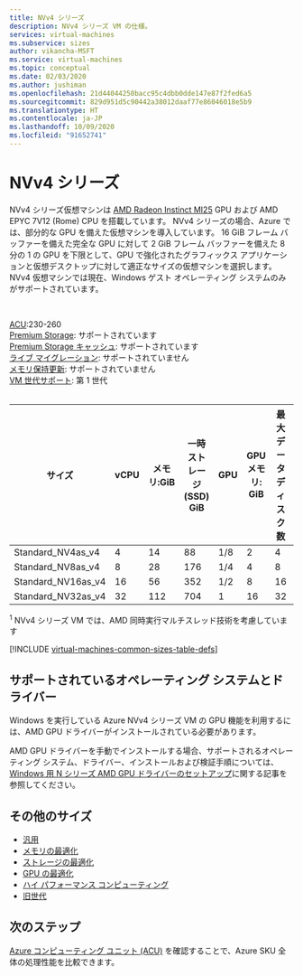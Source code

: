 ```yaml
---
title: NVv4 シリーズ
description: NVv4 シリーズ VM の仕様。
services: virtual-machines
ms.subservice: sizes
author: vikancha-MSFT
ms.service: virtual-machines
ms.topic: conceptual
ms.date: 02/03/2020
ms.author: jushiman
ms.openlocfilehash: 21d44044250bacc95c4dbb0dde147e87f2fed6a5
ms.sourcegitcommit: 829d951d5c90442a38012daaf77e86046018e5b9
ms.translationtype: HT
ms.contentlocale: ja-JP
ms.lasthandoff: 10/09/2020
ms.locfileid: "91652741"
---
```

# <a name="nvv4-series"></a>NVv4 シリーズ 

NVv4 シリーズ仮想マシンは [AMD Radeon Instinct MI25](https://www.amd.com/en/products/professional-graphics/instinct-mi25) GPU および AMD EPYC 7V12 (Rome) CPU を搭載しています。 NVv4 シリーズの場合、Azure では、部分的な GPU を備えた仮想マシンを導入しています。 16 GiB フレーム バッファーを備えた完全な GPU に対して 2 GiB フレーム バッファーを備えた 8 分の 1 の GPU を下限として、GPU で強化されたグラフィックス アプリケーションと仮想デスクトップに対して適正なサイズの仮想マシンを選択します。 NVv4 仮想マシンでは現在、Windows ゲスト オペレーティング システムのみがサポートされています。

<br>

[ACU](acu.md):230-260<br>
[Premium Storage](premium-storage-performance.md): サポートされています<br>
[Premium Storage キャッシュ](premium-storage-performance.md): サポートされています<br>
[ライブ マイグレーション](maintenance-and-updates.md): サポートされていません<br>
[メモリ保持更新](maintenance-and-updates.md): サポートされていません<br>
[VM 世代サポート](generation-2.md): 第 1 世代<br>
<br>

| サイズ | vCPU | メモリ:GiB | 一時ストレージ (SSD) GiB | GPU | GPU メモリ: GiB | 最大データ ディスク数 | 最大 NIC 数/想定ネットワーク帯域幅 (MBps) |
| --- | --- | --- | --- | --- | --- | --- | --- |
| Standard_NV4as_v4 |4 |14 |88 | 1/8 | 2 | 4 | 2/1,000 |
| Standard_NV8as_v4 |8 |28 |176 | 1/4 | 4 | 8 | 4/2,000 |
| Standard_NV16as_v4 |16 |56 |352 | 1/2 | 8 | 16 | 8/4,000 |
| Standard_NV32as_v4 |32 |112 |704 | 1 | 16 | 32 | 8/8,000 |

<sup>1</sup> NVv4 シリーズ VM では、AMD 同時実行マルチスレッド技術を考慮しています

[!INCLUDE [virtual-machines-common-sizes-table-defs](../../includes/virtual-machines-common-sizes-table-defs.md)]

## <a name="supported-operating-systems-and-drivers"></a>サポートされているオペレーティング システムとドライバー

Windows を実行している Azure NVv4 シリーズ VM の GPU 機能を利用するには、AMD GPU ドライバーがインストールされている必要があります。

AMD GPU ドライバーを手動でインストールする場合、サポートされるオペレーティング システム、ドライバー、インストールおよび検証手順については、[Windows 用 N シリーズ AMD GPU ドライバーのセットアップ](./windows/n-series-amd-driver-setup.md)に関する記事を参照してください。

## <a name="other-sizes"></a>その他のサイズ

- [汎用](sizes-general.md)
- [メモリの最適化](sizes-memory.md)
- [ストレージの最適化](sizes-storage.md)
- [GPU の最適化](sizes-gpu.md)
- [ハイ パフォーマンス コンピューティング](sizes-hpc.md)
- [旧世代](sizes-previous-gen.md)

## <a name="next-steps"></a>次のステップ

[Azure コンピューティング ユニット (ACU)](acu.md) を確認することで、Azure SKU 全体の処理性能を比較できます。
